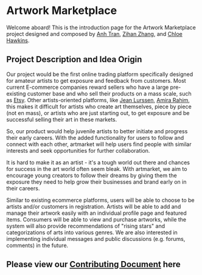 # Artwork Marketplace

Welcome aboard! This is the introduction page for the Artwork Marketplace project designed and composed by [Anh Tran](https://github.com/Anhtrr), [Zihan Zhang](https://github.com/StevenZhang0116), and [Chloe Hawkins](https://github.com/chloeph323). 

## Project Description and Idea Origin

Our project would be the first online trading platform specifically designed for amateur artists to get exposure and feedback from customers. Most current E-commerce companies reward sellers who have a large pre-existing customer base and who sell their products on a mass scale, such as [Etsy](https://www.etsy.com/?utm_source=google&utm_medium=cpc&utm_term=etsy_e&utm_campaign=Search_US_Brand_GGL_ENG_General-Brand_Core_All_Exact&utm_ag=A1&utm_custom1=_k_EAIaIQobChMIlODO9cix_QIVa_7jBx3K5QB2EAAYASAAEgL5o_D_BwE_k_&utm_content=go_227553629_16342445429_536666953103_kwd-1818581752_c_&utm_custom2=227553629&gclid=EAIaIQobChMIlODO9cix_QIVa_7jBx3K5QB2EAAYASAAEgL5o_D_BwE). Other artists-oriented platforms, like [Jean Lurssen](https://www.jeanlurssen.com/), [Amira Rahim](https://www.amirarahim.com/), this makes it difficult for artists who create art themselves, piece by piece (not en mass), or artists who are just starting out, to get exposure and be successful selling their art in these markets.  

So, our product would help juvenile artists to better initiate and progress their early careers. With the added functionality for users to follow and connect with each other, artmarket will help users find people with similar interests and seek opportunities for further collaboration. 

It is hard to make it as an artist - it's a tough world out there and chances for success in the art world often seem bleak. With artmarket, we aim to encourage young creators to follow their dreams by giving them the exposure they need to help grow their businesses and brand early on in their careers. 

Similar to existing ecommerce platforms, users will be able to choose to be artists and/or customers in registration. Artists will be able to add and manage their artwork easily with an individual profile page and featured items. Consumers will be able to view and purchase artworks, while the system will also provide recommendations of "rising stars" and categorizations of arts into various genres. We are also interested in implementing individual messages and public discussions (e.g. forums, comments) in the future.


## Please view our [Contributing Document](https://github.com/agiledev-students-spring-2023/final-project-artwork-marketplace/blob/master/CONTRIBUTING.md) here 
